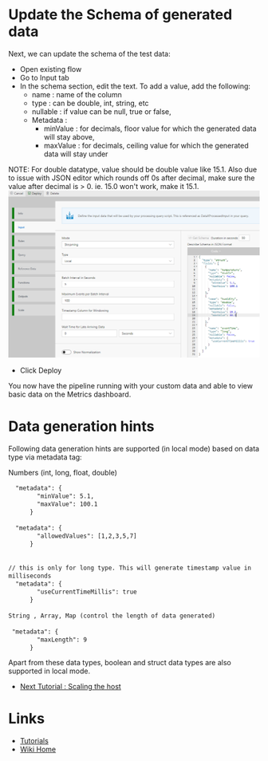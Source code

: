 
# Update the Schema of generated data

Next, we can update the schema of the test data:
 - Open existing flow
 - Go to Input tab
 - In the schema section, edit the text.  To add a value, add the following:
    - name : name of the column
    - type : can be double, int, string, etc
    - nullable : if value can be null, true or false,
    - Metadata :  
      - minValue : for decimals, floor value for which the generated data will stay above,
      - maxValue : for decimals, ceiling value for which the generated data will stay under

NOTE: For double datatype, value should be double value like 15.1. Also due to issue with JSON editor which rounds off 0s after decimal, make sure the value after decimal is > 0. ie. 15.0 won't work, make it 15.1.
	![Flow Schema](./tutorials/images/Tutorial1-5.png)

 - Click Deploy
	
You now have the pipeline running with your custom data and able to view basic data on the Metrics dashboard. 


# Data generation hints

Following data generation hints are supported (in local mode) based on data type via metadata tag:

Numbers (int, long, float, double)
```
  "metadata": {
        "minValue": 5.1,
        "maxValue": 100.1
      }

  "metadata": {
        "allowedValues": [1,2,3,5,7]
      }


// this is only for long type. This will generate timestamp value in milliseconds
  "metadata": {
        "useCurrentTimeMillis": true
      }

String , Array, Map (control the length of data generated)

 "metadata": {
        "maxLength": 9
      }
```
Apart from these data types, boolean and struct data types are also supported in local mode.

* [Next Tutorial : Scaling the host](https://github.com/Microsoft/data-accelerator/wiki/Local-Tutorial-13-Scaling-the-docker-host)

# Links
* [Tutorials](Tutorials)
* [Wiki Home](Home) 